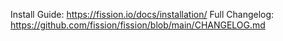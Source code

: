 Install Guide: https://fission.io/docs/installation/
Full Changelog: https://github.com/fission/fission/blob/main/CHANGELOG.md